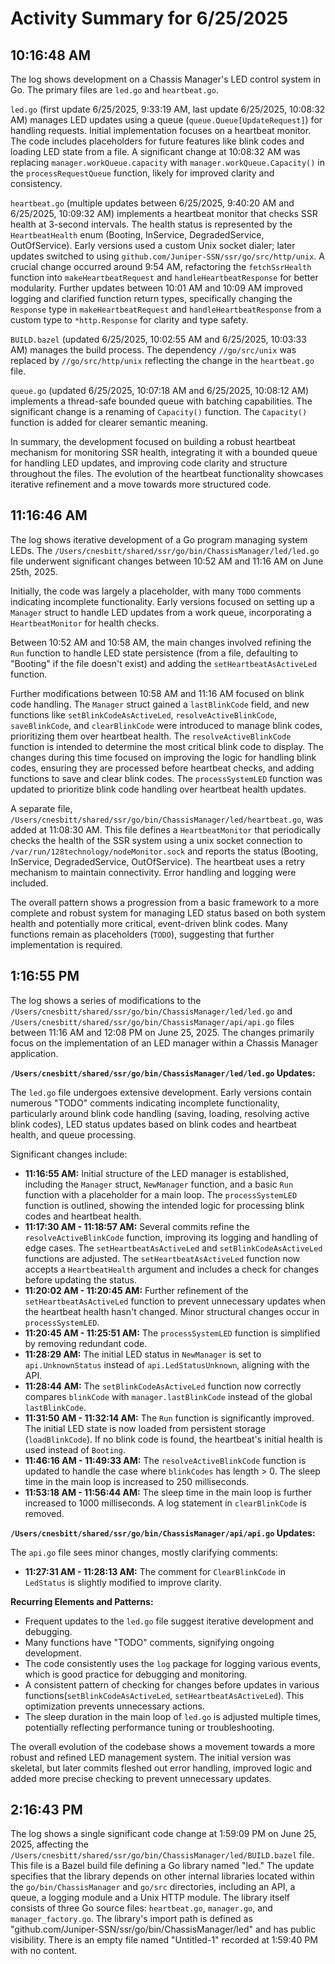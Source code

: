 # Activity Summary for 6/25/2025

## 10:16:48 AM
The log shows development on a Chassis Manager's LED control system in Go.  The primary files are `led.go` and `heartbeat.go`.

`led.go` (first update 6/25/2025, 9:33:19 AM, last update 6/25/2025, 10:08:32 AM) manages LED updates using a queue (`queue.Queue[UpdateRequest]`) for handling requests.  Initial implementation focuses on a heartbeat monitor.  The code includes placeholders for future features like blink codes and loading LED state from a file.  A significant change at 10:08:32 AM was replacing `manager.workQueue.capacity` with `manager.workQueue.Capacity()` in the `processRequestQueue` function, likely for improved clarity and consistency.

`heartbeat.go` (multiple updates between 6/25/2025, 9:40:20 AM and 6/25/2025, 10:09:32 AM) implements a heartbeat monitor that checks SSR health at 3-second intervals.  The health status is represented by the `HeartbeatHealth` enum (Booting, InService, DegradedService, OutOfService).  Early versions used a custom Unix socket dialer; later updates switched to using `github.com/Juniper-SSN/ssr/go/src/http/unix`.  A crucial change occurred around 9:54 AM, refactoring the `fetchSsrHealth` function into `makeHeartbeatRequest` and `handleHeartbeatResponse` for better modularity. Further updates between 10:01 AM and 10:09 AM improved logging and clarified function return types, specifically changing the `Response` type in `makeHeartbeatRequest` and `handleHeartbeatResponse` from a custom type to `*http.Response` for clarity and type safety.

`BUILD.bazel` (updated 6/25/2025, 10:02:55 AM and 6/25/2025, 10:03:33 AM) manages the build process. The dependency `//go/src/unix`  was replaced by `//go/src/http/unix` reflecting the change in the `heartbeat.go` file.

`queue.go` (updated 6/25/2025, 10:07:18 AM and 6/25/2025, 10:08:12 AM) implements a thread-safe bounded queue with batching capabilities.  The significant change is a renaming of `Capacity()` function. The  `Capacity()` function is added for clearer semantic meaning.

In summary, the development focused on building a robust heartbeat mechanism for monitoring SSR health, integrating it with a bounded queue for handling LED updates, and improving code clarity and structure throughout the files.  The evolution of the heartbeat functionality showcases iterative refinement and a move towards more structured code.


## 11:16:46 AM
The log shows iterative development of a Go program managing system LEDs.  The `/Users/cnesbitt/shared/ssr/go/bin/ChassisManager/led/led.go` file underwent significant changes between 10:52 AM and 11:16 AM on June 25th, 2025.

Initially, the code was largely a placeholder, with many `TODO` comments indicating incomplete functionality.  Early versions focused on setting up a `Manager` struct to handle LED updates from a work queue, incorporating a `HeartbeatMonitor` for health checks.

Between 10:52 AM and 10:58 AM, the main changes involved refining the `Run` function to handle LED state persistence (from a file, defaulting to "Booting" if the file doesn't exist) and adding the `setHeartbeatAsActiveLed` function.

Further modifications between 10:58 AM and 11:16 AM focused on blink code handling.  The `Manager` struct gained a `lastBlinkCode` field, and new functions like `setBlinkCodeAsActiveLed`, `resolveActiveBlinkCode`, `saveBlinkCode`, and `clearBlinkCode` were introduced to manage blink codes, prioritizing them over heartbeat health.  The `resolveActiveBlinkCode` function is intended to determine the most critical blink code to display. The changes during this time focused on improving the logic for handling blink codes, ensuring they are processed before heartbeat checks, and adding functions to save and clear blink codes. The `processSystemLED` function was updated to prioritize blink code handling over heartbeat health updates.

A separate file, `/Users/cnesbitt/shared/ssr/go/bin/ChassisManager/led/heartbeat.go`, was added at 11:08:30 AM. This file defines a `HeartbeatMonitor` that periodically checks the health of the SSR system using a unix socket connection to `/var/run/128technology/nodeMonitor.sock` and reports the status (Booting, InService, DegradedService, OutOfService). The heartbeat uses a retry mechanism to maintain connectivity.  Error handling and logging were included.

The overall pattern shows a progression from a basic framework to a more complete and robust system for managing LED status based on both system health and potentially more critical, event-driven blink codes.  Many functions remain as placeholders (`TODO`), suggesting that further implementation is required.


## 1:16:55 PM
The log shows a series of modifications to the `/Users/cnesbitt/shared/ssr/go/bin/ChassisManager/led/led.go` and `/Users/cnesbitt/shared/ssr/go/bin/ChassisManager/api/api.go` files between 11:16 AM and 12:08 PM on June 25, 2025.  The changes primarily focus on the implementation of an LED manager within a Chassis Manager application.


**`/Users/cnesbitt/shared/ssr/go/bin/ChassisManager/led/led.go` Updates:**

The `led.go` file undergoes extensive development.  Early versions contain numerous "TODO" comments indicating incomplete functionality, particularly around blink code handling (saving, loading, resolving active blink codes), LED status updates based on blink codes and heartbeat health, and queue processing.

Significant changes include:

* **11:16:55 AM:** Initial structure of the LED manager is established, including the `Manager` struct, `NewManager` function, and a basic `Run` function with a placeholder for a main loop.  The `processSystemLED` function is outlined, showing the intended logic for processing blink codes and heartbeat health.
* **11:17:30 AM - 11:18:57 AM:** Several commits refine the `resolveActiveBlinkCode` function, improving its logging and handling of edge cases.  The `setHeartbeatAsActiveLed` and `setBlinkCodeAsActiveLed` functions are adjusted. The `setHeartbeatAsActiveLed` function now accepts a `HeartbeatHealth` argument and includes a check for changes before updating the status.
* **11:20:02 AM - 11:20:45 AM:**  Further refinement of the `setHeartbeatAsActiveLed` function to prevent unnecessary updates when the heartbeat health hasn't changed.  Minor structural changes occur in `processSystemLED`.
* **11:20:45 AM - 11:25:51 AM:**  The `processSystemLED` function is simplified by removing redundant code.
* **11:28:29 AM:** The initial LED status in `NewManager` is set to `api.UnknownStatus` instead of `api.LedStatusUnknown`, aligning with the API.
* **11:28:44 AM:** The `setBlinkCodeAsActiveLed` function now correctly compares `blinkCode` with `manager.lastBlinkCode` instead of the global `lastBlinkCode`.
* **11:31:50 AM - 11:32:14 AM:** The `Run` function is significantly improved. The initial LED state is now loaded from persistent storage (`loadBlinkCode`). If no blink code is found, the heartbeat's initial health is used instead of `Booting`.
* **11:46:16 AM - 11:49:33 AM:** The `resolveActiveBlinkCode` function is updated to handle the case where `blinkCodes` has length > 0. The sleep time in the main loop is increased to 250 milliseconds.
* **11:53:18 AM - 11:56:44 AM:** The sleep time in the main loop is further increased to 1000 milliseconds. A log statement in `clearBlinkCode` is removed.


**`/Users/cnesbitt/shared/ssr/go/bin/ChassisManager/api/api.go` Updates:**

The `api.go` file sees minor changes, mostly clarifying comments:

* **11:27:31 AM - 11:28:13 AM:** The comment for `ClearBlinkCode` in `LedStatus` is slightly modified to improve clarity.


**Recurring Elements and Patterns:**

* Frequent updates to the `led.go` file suggest iterative development and debugging.
* Many functions have "TODO" comments, signifying ongoing development.
*  The code consistently uses the `log` package for logging various events, which is good practice for debugging and monitoring.
* A consistent pattern of checking for changes before updates in various functions(`setBlinkCodeAsActiveLed`, `setHeartbeatAsActiveLed`). This optimization prevents unnecessary actions.
* The sleep duration in the main loop of `led.go` is adjusted multiple times, potentially reflecting performance tuning or troubleshooting.


The overall evolution of the codebase shows a movement towards a more robust and refined LED management system.  The initial version was skeletal, but later commits fleshed out error handling, improved logic and added more precise checking to prevent unnecessary updates.


## 2:16:43 PM
The log shows a single significant code change at 1:59:09 PM on June 25, 2025, affecting the `/Users/cnesbitt/shared/ssr/go/bin/ChassisManager/led/BUILD.bazel` file.  This file is a Bazel build file defining a Go library named "led." The update specifies that the library depends on other internal libraries located within the `go/bin/ChassisManager` and `go/src` directories, including an API, a queue, a logging module and a Unix HTTP module.  The library itself consists of three Go source files: `heartbeat.go`, `manager.go`, and `manager_factory.go`. The library's import path is defined as "github.com/Juniper-SSN/ssr/go/bin/ChassisManager/led" and has public visibility.  There is an empty file named "Untitled-1" recorded at 1:59:40 PM with no content.
